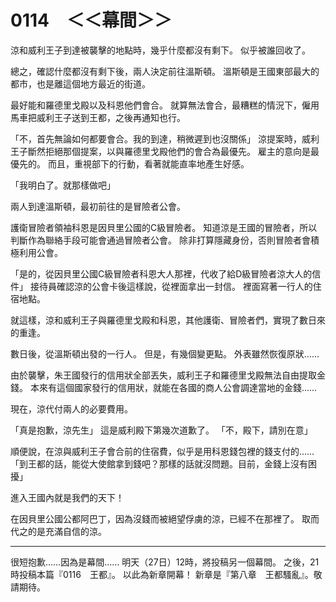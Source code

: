 # 0114　＜＜幕間＞＞

涼和威利王子到達被襲擊的地點時，幾乎什麼都沒有剩下。
似乎被誰回收了。

總之，確認什麼都沒有剩下後，兩人決定前往溫斯頓。
溫斯頓是王國東部最大的都市，也是離這個地方最近的街道。

最好能和羅德里戈殿以及科恩他們會合。
就算無法會合，最糟糕的情況下，僱用馬車把威利王子送到王都，之後再通知也行。

「不，首先無論如何都要會合。我的到達，稍微遲到也沒關係」
涼提案時，威利王子斷然拒絕那個提案，以與羅德里戈殿他們的會合為最優先。
雇主的意向是最優先的。
而且，重視部下的行動，看著就能直率地產生好感。

「我明白了。就那樣做吧」

兩人到達溫斯頓，最初前往的是冒險者公會。

護衛冒險者領袖科恩是因貝里公國的C級冒險者。
知道涼是王國的冒險者，所以判斷作為聯絡手段可能會通過冒險者公會。
除非打算隱藏身份，否則冒險者會積極利用公會。

「是的，從因貝里公國C級冒險者科恩大人那裡，代收了給D級冒險者涼大人的信件」
接待員確認涼的公會卡後這樣說，從裡面拿出一封信。
裡面寫著一行人的住宿地點。

就這樣，涼和威利王子與羅德里戈殿和科恩，其他護衛、冒險者們，實現了數日來的重逢。

數日後，從溫斯頓出發的一行人。
但是，有幾個變更點。
外表雖然恢復原狀……

由於襲擊，朱王國發行的信用狀全部丟失，威利王子和羅德里戈殿無法自由提取金錢。
本來有這個國家發行的信用狀，就能在各國的商人公會調達當地的金錢……

現在，涼代付兩人的必要費用。

「真是抱歉，涼先生」
這是威利殿下第幾次道歉了。
「不，殿下，請別在意」

順便說，在涼與威利王子會合前的住宿費，似乎是用科恩錢包裡的錢支付的……
「到王都的話，能從大使館拿到錢吧？那樣的話就沒問題。目前，金錢上沒有困擾」

進入王國內就是我們的天下！

在因貝里公國公都阿巴丁，因為沒錢而被絕望俘虜的涼，已經不在那裡了。
取而代之的是充滿自信的涼。

---

很短抱歉……因為是幕間……
明天（27日）12時，將投稿另一個幕間。
之後，21時投稿本篇『0116　王都』。
以此為新章開幕！
新章是『第八章　王都騷亂』。敬請期待。